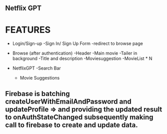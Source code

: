 ## Netflix GPT ##

# FEATURES
 - Login/Sign-up
    -Sign In/ Sign Up Form
    -redirect to browse page

 - Browse (after authentication)
    -Header
    -Main movie 
        -Tailer in background 
        -Title and description
        -Moviesuggestion
            -MovieList * N

 - NetflixGPT
    -Search Bar
    - Movie Suggestions

## Firebase is batching createUserWithEmailAndPassword and updateProfile => and providing the updated result to onAuthStateChanged subsequently making call to firebase to create and update data.